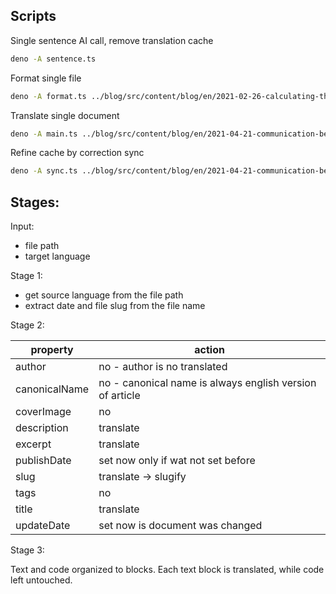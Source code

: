 ## Scripts

Single sentence AI call, remove translation cache

```bash
deno -A sentence.ts
```

Format single file

```bash
deno -A format.ts ../blog/src/content/blog/en/2021-02-26-calculating-the-difference-between-json-files.md
```

Translate single document

```bash
deno -A main.ts ../blog/src/content/blog/en/2021-04-21-communication-between-vue-components-in-meteor.md es
```

Refine cache by correction sync

```bash
deno -A sync.ts ../blog/src/content/blog/en/2021-04-21-communication-between-vue-components-in-meteor.md es
```

## Stages:

Input:

- file path
- target language

Stage 1:

- get source language from the file path
- extract date and file slug from the file name

Stage 2:

| property      | action                                                   |
| ------------- | -------------------------------------------------------- |
| author        | no - author is no translated                             |
| canonicalName | no - canonical name is always english version of article |
| coverImage    | no                                                       |
| description   | translate                                                |
| excerpt       | translate                                                |
| publishDate   | set now only if wat not set before                       |
| slug          | translate -> slugify                                     |
| tags          | no                                                       |
| title         | translate                                                |
| updateDate    | set now is document was changed                          |

Stage 3:

Text and code organized to blocks. Each text block is translated, while code
left untouched.
